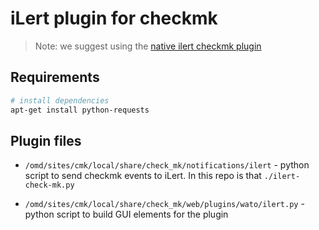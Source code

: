 # iLert plugin for checkmk

> Note: we suggest using the [native ilert checkmk plugin](https://docs.ilert.com/integrations/checkmk/native)

## Requirements

```sh
# install dependencies
apt-get install python-requests
```

## Plugin files

- `/omd/sites/cmk/local/share/check_mk/notifications/ilert` - python script to send checkmk events to iLert. In this repo is that `./ilert-check-mk.py`

- `/omd/sites/cmk/local/share/check_mk/web/plugins/wato/ilert.py` - python script to build GUI elements for the plugin
